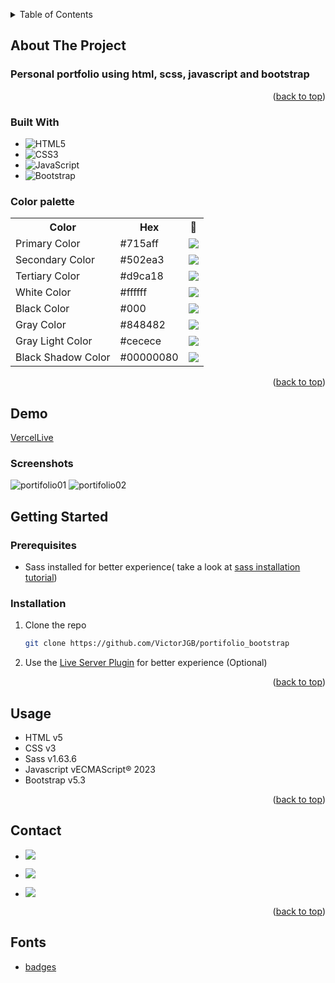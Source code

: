 <a name="readme-top"></a>

<!-- TABLE OF CONTENTS -->
<details>
  <summary>Table of Contents</summary>
  <ol>
    <li>
      <a href="#about-the-project">About The Project</a>
      <ul>
        <li><a href="#built-with">Built With</a></li>
        <li><a href="#demo">Demo</a></li>
      </ul>
    </li>
    <li>
      <a href="#getting-started">Getting Started</a>
      <ul>
        <li><a href="#prerequisites">Prerequisites</a></li>
        <li><a href="#installation">Installation</a></li>
      </ul>
    </li>
    <li><a href="#usage">Usage</a></li>
    <li><a href="#contact">Contact</a></li>
    <li><a href="#fonts">Fonts</a></li>
  </ol>
</details>

<!-- ABOUT THE PROJECT -->

## About The Project

<h3>Personal portfolio using html, scss, javascript and bootstrap</h3>

<p align="right">(<a href="#readme-top">back to top</a>)</p>

### Built With

- ![HTML5](https://img.shields.io/badge/html5-%23E34F26.svg?style=for-the-badge&logo=html5&logoColor=white)
- ![CSS3](https://img.shields.io/badge/css3-%231572B6.svg?style=for-the-badge&logo=css3&logoColor=white)
- ![JavaScript](https://img.shields.io/badge/javascript-%23323330.svg?style=for-the-badge&logo=javascript&logoColor=%23F7DF1E)
- ![Bootstrap](https://img.shields.io/badge/bootstrap-%238511FA.svg?style=for-the-badge&logo=bootstrap&logoColor=white)

### Color palette

<table>
      <tr>
         <th>Color</th>
         <th>Hex</th>
         <th>🎨</th>
      </tr>
      <tr>
         <td>Primary Color</td>
         <td>#715aff</td>
         <td><img src="https://placeholder.pics/svg/20x20/715aff/FFFFFF/primaryColor" /></td>
      </tr>
      <tr>
         <td>Secondary Color</td>
         <td>#502ea3</td>
         <td><img src="https://placeholder.pics/svg/20x20/502ea3/FFFFFF/secondaryColor" /></td>
      </tr>
      <tr>
         <td>Tertiary Color</td>
         <td>#d9ca18</td>
         <td><img src="https://placeholder.pics/svg/20x20/d9ca18/000000/tertiaryColor" /></td>
      </tr>
      <tr>
         <td>White Color</td>
         <td>#ffffff</td>
         <td><img src="https://placeholder.pics/svg/20x20/ffffff/000000/whiteColor" /></td>
      </tr>
      <tr>
         <td>Black Color</td>
         <td>#000</td>
         <td><img src="https://placeholder.pics/svg/20x20/000/ffffff/blackColor" /></td>
      </tr>
      <tr>
         <td>Gray Color</td>
         <td>#848482</td>
         <td><img src="https://placeholder.pics/svg/20x20/848482/ffffff/grayColor" /></td>
      </tr>
      <tr>
         <td>Gray Light Color</td>
         <td>#cecece</td>
         <td><img src="https://placeholder.pics/svg/20x20/cecece/000000/grayLightColor" /></td>
      </tr>
      <tr>
         <td>Black Shadow Color</td>
         <td>#00000080</td>
         <td><img src="https://placeholder.pics/svg/20x20/00000080/ffffff/blackShadowColor" /></td>
      </tr>
   </table>

<p align="right">(<a href="#readme-top">back to top</a>)</p>

<!-- Live -->

## Demo

[VercelLive](https://portifolio-bootstrap-kappa.vercel.app/)

### Screenshots

![portifolio01](https://github.com/VictorJGB/portifolio-bootstrap/assets/62398638/5367f671-2e24-4a16-a564-302b69d6a348)
![portifolio02](https://github.com/VictorJGB/portifolio-bootstrap/assets/62398638/a9bb7e4d-930f-49e7-aaa3-aa96454cc70f)

<!-- GETTING STARTED -->

## Getting Started

### Prerequisites

- Sass installed for better experience( take a look at <a href="https://sass-lang.com/install/" target="_blank">sass installation tutorial</a>)

### Installation

1. Clone the repo
   ```sh
   git clone https://github.com/VictorJGB/portifolio_bootstrap
   ```
2. Use the <a href="https://marketplace.visualstudio.com/items?itemName=ritwickdey.LiveServer" target="_blank">Live Server Plugin</a> for better experience (Optional)

<p align="right">(<a href="#readme-top">back to top</a>)</p>

<!-- USAGE EXAMPLES -->

## Usage

- HTML v5
- CSS v3
- Sass v1.63.6
- Javascript vECMAScript® 2023
- Bootstrap v5.3

<p align="right">(<a href="#readme-top">back to top</a>)</p>

<!-- CONTACT -->

## Contact

- <a href = "mailto:victorgb.dev@gmail.com" target="_blank"><img src="https://img.shields.io/badge/-Gmail-%23333?style=for-the-badge&logo=gmail&logoColor=white" ></a>

- <a href="https://www.linkedin.com/in/jerry-dev-084793203" target="_blank"><img src="https://img.shields.io/badge/-LinkedIn-%230077B5?style=for-the-badge&logo=linkedin&logoColor=white" ></a>

- <a href="https://instagram.com/_jerryGB" target="_blank"><img src="https://img.shields.io/badge/Instagram-E4405F?style=for-the-badge&logo=instagram&logoColor=white"></a>

<p align="right">(<a href="#readme-top">back to top</a>)</p>

<!-- Fonts -->

## Fonts

- [badges](https://github.com/Ileriayo/markdown-badges)
